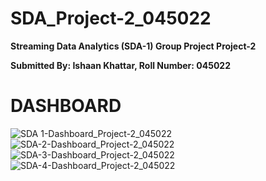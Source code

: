# SDA_Project-2_045022
**Streaming Data Analytics (SDA-1) Group Project Project-2**

 **Submitted By: Ishaan Khattar, Roll Number: 045022**
 
# **DASHBOARD**
![SDA 1-Dashboard_Project-2_045022](https://github.com/user-attachments/assets/b6a66ba7-12f5-4461-9d54-a5bf64d09383)
![SDA-2-Dashboard_Project-2_045022](https://github.com/user-attachments/assets/ae0245f2-88a8-4799-886f-803c826b9076)
![SDA-3-Dashboard_Project-2_045022](https://github.com/user-attachments/assets/fdd07bdc-ca91-4705-8684-177be370078b)
![SDA-4-Dashboard_Project-2_045022](https://github.com/user-attachments/assets/0b569fbf-2d08-4b05-ba5b-05fed5891d37)
